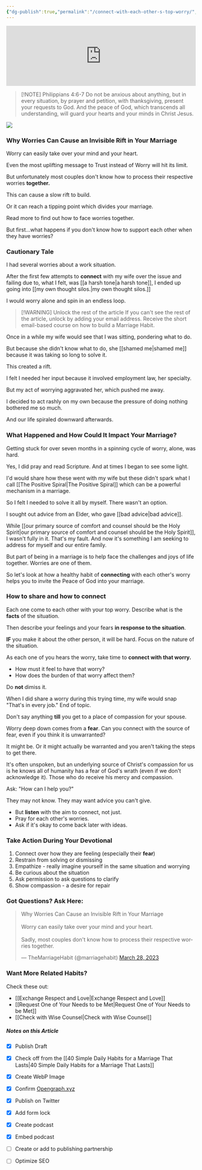 ```yaml
---
{"dg-publish":true,"permalink":"/connect-with-each-other-s-top-worry/","created":"","updated":""}
---
```


<div class="podcastdotco-wrapper"><iframe data-target="the-marriage-habit/how-worry-can-divide-your-marriage-and-the-key-to-repair" src="https://play.pod.co/the-marriage-habit/how-worry-can-divide-your-marriage-and-the-key-to-repair" frameborder="0" width="100%" scrolling="no" style="overflow:hidden;max-width:750px;height:160px;"class="podcastdotco-player podcastdotco-player--episode"></iframe><script src="https://play.pod.co/embed/frame-v1.js"></script></div>

> [!NOTE] Philippians 4:6-7
> Do not be anxious about anything, but in every situation, by prayer and petition, with thanksgiving, present your requests to God. And the peace of God, which transcends all understanding, will guard your hearts and your minds in Christ Jesus.

![](https://res.cloudinary.com/dt9hlo5sw/image/upload/v1680023394/obsidian/image_ksu7tz.png)

### Why Worries Can Cause an Invisible Rift in Your Marriage
Worry can easily take over your mind and your heart.

Even the most uplifting message to Trust instead of Worry will hit its limit.

But unfortunately most couples don't know how to process their respective worries **together.**

This can cause a slow rift to build.

Or it can reach a tipping point which divides your marriage.

Read more to find out how to face worries together.

But first...what happens if you don't know how to support each other when they have worries?

### Cautionary Tale
I had several worries about a work situation.

After the first few attempts to **connect** with my wife over the issue and failing due to, what I felt, was [[a harsh tone\|a harsh tone]], I ended up going into [[my own thought silos.\|my own thought silos.]]

I would worry alone and spin in an endless loop.

> [!WARNING] Unlock the rest of the article
> If you can't see the rest of the article, unlock by adding your email address.  Receive the short email-based course on how to build a Marriage Habit.
<div class="convertful-202420"></div>
<!--- form here -->
<div class="convertful-202420"></div>

Once in a while my wife would see that I was sitting, pondering what to do.

But because she didn't know what to do, she [[shamed me\|shamed me]] because it was taking so long to solve it.

This created a rift.

I felt I needed her input because it involved employment law, her specialty.

But my act of worrying aggravated her, which pushed me away.

I decided to act rashly on my own because the pressure of doing nothing bothered me so much.

And our life spiraled downward afterwards.  

### What Happened and How Could It Impact Your Marriage?
Getting stuck for over seven months in a spinning cycle of worry, alone, was hard.

Yes, I did pray and read Scripture.  And at times I began to see some light.

I'd would share how these went with my wife but these didn't spark what I call [[The Positive Spiral\|The Positive Spiral]] which can be a powerful mechanism in a marriage.

So I felt I needed to solve it all by myself.  There wasn't an option.

I sought out advice from an Elder, who gave [[bad advice\|bad advice]].

While [[our primary source of comfort and counsel should be the Holy Spirit\|our primary source of comfort and counsel should be the Holy Spirit]], I wasn't fully in it.  That's my fault. And now it's something I am seeking to address for myself and our entire family.

But part of being in a marriage is to help face the challenges and joys of life together.  Worries are one of them.

So let's look at how a healthy habit of **connecting** with each other's worry helps you to invite the Peace of God into your marriage.

### How to share and how to connect
Each one come to each other with your top worry. Describe what is the **facts** of the situation. 

Then describe your feelings and your fears **in response to the situation**.

**IF** you make it about the other person, it will be hard.  Focus on the nature of the situation.

As each one of you hears the worry, take time to **connect with that worry.**

- How must it feel to have that worry?
- How does the burden of that worry affect them?

Do **not** dimiss it.

When I did share a worry during this trying time, my wife would snap "That's in every job."  End of topic.

Don't say anything **till** you get to a place of compassion for your spouse.

Worry deep down comes from a **fear**.  Can you connect with the source of fear, even if you think it is unwarranted?

It might be.  Or it might actually be warranted and you aren't taking the steps to get there.

It's often unspoken, but an underlying source of Christ's compassion for us is he knows all of humanity has a fear of God's wrath (even if we don't acknowledge it).  Those who do receive his mercy and compassion.

Ask: "How can I help you?"

They may not know.  They may want advice you can't give.  

- But **listen** with the aim to connect, not just.
- Pray for each other's worries.
- Ask if it's okay to come back later with ideas.


### Take Action During Your Devotional
1. Connect over how they are feeling (especially their **fear**)
2. Restrain from solving or dismissing 
3. Empathize - really imagine yourself in the same situation and worrying
4. Be curious about the situation
5. Ask permission to ask questions to clarify
6. Show compassion - a desire for repair 

### Got Questions?  Ask Here:
<blockquote class="twitter-tweet"><p lang="en" dir="ltr">Why Worries Can Cause an Invisible Rift in Your Marriage<br><br>Worry can easily take over your mind and your heart.<br><br>Sadly, most couples don&#39;t know how to process their respective worries together.</p>&mdash; TheMarriageHabit (@marriagehabit) <a href="https://twitter.com/marriagehabit/status/1640775590650474496?ref_src=twsrc%5Etfw">March 28, 2023</a></blockquote> <script async src="https://platform.twitter.com/widgets.js" charset="utf-8"></script>

### Want More Related Habits?
Check these out:

- [[Exchange Respect and Love\|Exchange Respect and Love]]
- [[Request One of Your Needs to be Met\|Request One of Your Needs to be Met]]
- [[Check with Wise Counsel\|Check with Wise Counsel]]


  
<!-- HTML Meta Tags --> <head><title>Connect With Each Other's Top Worry</title> <meta name="description" content="Worry can easily take over your mind and your heart. Even the most uplifting message to Trust instead of Worry will hit its limit. But unfortunately most couples don't know how to process their respective worries together. This can cause a slow rift to build. Or it can reach a tipping point which divides your marriage. Read more to find out how to face worries together."> <!-- Facebook Meta Tags --> <meta property="og:url" content="https://themarriagehabit.com/connect-with-each-other-s-top-worry/"> <meta property="og:type" content="website"> <meta property="og:title" content="Connect With Each Other's Top Worry"> <meta property="og:description" content="Worry can easily take over your mind and your heart. Even the most uplifting message to Trust instead of Worry will hit its limit. But unfortunately most couples don't know how to process their respective worries together. This can cause a slow rift to build. Or it can reach a tipping point which divides your marriage. Read more to find out how to face worries together."> <meta property="og:image" content="https://res.cloudinary.com/dt9hlo5sw/image/upload/v1680023394/obsidian/image_ksu7tz.png"> <!-- Twitter Meta Tags --> <meta name="twitter:card" content="summary_large_image"> <meta property="twitter:domain" content="themarriagehabit.com"> <meta property="twitter:url" content="https://themarriagehabit.com/connect-with-each-other-s-top-worry/"> <meta name="twitter:title" content="Connect With Each Other's Top Worry"> <meta name="twitter:description" content="Worry can easily take over your mind and your heart. Even the most uplifting message to Trust instead of Worry will hit its limit. But unfortunately most couples don't know how to process their respective worries together. This can cause a slow rift to build. Or it can reach a tipping point which divides your marriage. Read more to find out how to face worries together."> <meta name="twitter:image" content="https://res.cloudinary.com/dt9hlo5sw/image/upload/v1680023394/obsidian/image_ksu7tz.png"></head> <!-- Meta Tags Generated via https://www.opengraph.xyz -->


##### Notes on this Article
- [x] Publish Draft
- [x] Check off from the [[40 Simple Daily Habits for a Marriage That Lasts\|40 Simple Daily Habits for a Marriage That Lasts]]
- [x] Create WebP Image
- [x] Confirm [Opengraph.xyz](https://opengraph.xyz)
- [x] Publish on Twitter
- [x] Add form lock
- [x] Create podcast
- [x] Embed podcast
- [ ] Create or add to publishing partnership
- [ ] Optimize SEO

